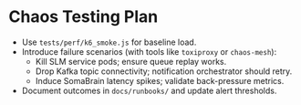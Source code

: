 # Chaos Testing Plan

- Use `tests/perf/k6_smoke.js` for baseline load.
- Introduce failure scenarios (with tools like `toxiproxy` or `chaos-mesh`):
  - Kill SLM service pods; ensure queue replay works.
  - Drop Kafka topic connectivity; notification orchestrator should retry.
  - Induce SomaBrain latency spikes; validate back-pressure metrics.
- Document outcomes in `docs/runbooks/` and update alert thresholds.

